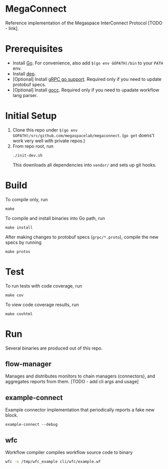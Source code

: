 # MegaConnect
Reference implementation of the Megaspace InterConnect Protocol [TODO - link].

# Prerequisites
- Install [Go].
  For convenience, also add `$(go env GOPATH)/bin` to your `PATH` env.
- Install [dep].
- [Optional] Install [gRPC go support][grpc-go].
  Required only if you need to update protobuf specs.
- [Optional] Install [gocc][gocc]. Required only if you need to upadate workflow lang parser.

# Initial Setup
1. Clone this repo under `$(go env GOPATH)/src/github.com/megaspacelab/megaconnect`.
  (`go get` doens't work very well with private repos.)
1. From repo root, run
   ```
   ./init-dev.sh
   ```
   This downloads all dependencies into `vendor/` and sets up git hooks.

# Build
To compile only, run
```
make
```

To compile and install binaries into Go path, run
```
make install
```

After making changes to protobuf specs (`grpc/*.proto`), compile the new specs by running
```
make protos
```

# Test
To run tests with code coverage, run
```
make cov
```

To view code coverage results, run
```
make covhtml
```

# Run
Several binaries are produced out of this repo.

## flow-manager
Manages and distributes monitors to chain managers (connectors), and aggregates reports from them.
[TODO - add cli args and usage]

## example-connect
Example connector implementation that periodically reports a fake new block.
```
example-connect --debug
```

## wfc
Workflow compiler compiles workflow source code to binary
```sh
wfc -o /tmp/wfc_example cli/wfc/example.wf
```


[go]: https://golang.org/dl/
[dep]: https://golang.github.io/dep/docs/installation.html
[grpc-go]: https://grpc.io/docs/quickstart/go.html#prerequisites
[gocc]: https://github.com/goccmack/gocc
